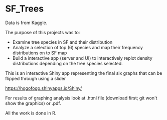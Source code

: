 # SF_Trees

Data is from Kaggle.

The purpose of this projects was to:

-  Examine tree species in SF and their distribution
-  Analyze a selection of top (6) species and map their frequency distributions on to SF map
-  Build a interactive app (server and UI) to interactively replot density distributions depending on the tree species selected.

This is an interactive Shiny app representing the final six graphs that can be flipped through using a slider

https://hogofogo.shinyapps.io/Shiny/


For results of graphing analysis look at .html file (download first; git won't show the graphics) or .pdf.

All the work is done in R.


